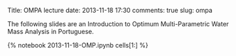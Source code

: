 Title: OMPA lecture
date:  2013-11-18 17:30
comments: true
slug: ompa

The following slides are an Introduction to Optimum Multi-Parametric Water
Mass Analysis in Portuguese.

{% notebook 2013-11-18-OMP.ipynb cells[1:] %}
